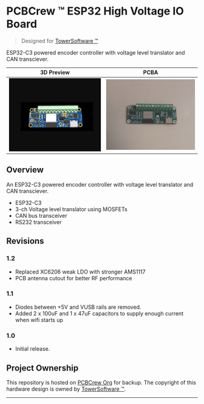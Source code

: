 # PCBCrew ™  ESP32 High Voltage IO Board

> Designed for [TowerSoftware ™][tower]

ESP32-C3 powered encoder controller with voltage level translator and CAN transciever.


| 3D Preview                                                        | PCBA                                                             |
| ----------------------------------------------------------------- | ---------------------------------------------------------------- |
| ![pcbcrew-tower-esp32c3-hvio-preview](./doc/image/3d-preview.png) | ![pcbcrew-tower-esp32c3-hvio-pcb-assembly](./doc/image/pcba.png) |

## Overview

An ESP32-C3 powered encoder controller with voltage level translator and CAN transciever.

* ESP32-C3
* 3-ch Voltage level translator using MOSFETs
* CAN bus transceiver
* RS232 transceiver

## Revisions


### 1.2

* Replaced XC6206 weak LDO with stronger AMS1117
* PCB antenna cutout for better RF performance

### 1.1

* Diodes between +5V and VUSB rails are removed.
* Added 2 x 100uF and 1 x 47uF capacitors to supply enough current when wifi starts up

### 1.0

* Initial release.

## Project Ownership

This repository is hosted on [PCBCrew Org](https://github.com/pcbcrew-org) for backup.
The copyright of this hardware design is owned by [TowerSoftware ™][tower].

---

[pcbcrew]: https://pcbcrew.com
[tower]: https://www.towersoftwareltd.com
